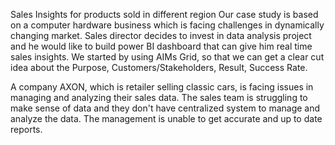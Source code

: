 Sales Insights for products sold in different region Our case study is based on a computer hardware business which is facing challenges in dynamically changing market. Sales director decides to invest in data analysis project and he would like to build power BI dashboard that can give him real time sales insights. We started by using AIMs Grid, so that we can get a clear cut idea about the Purpose, Customers/Stakeholders, Result, Success Rate.

A company AXON, which is retailer selling classic cars, is facing issues in managing and analyzing their sales data. The sales team is struggling to make sense of data and they don't have 
centralized system to manage and analyze the data. The management is unable to get accurate and up to date reports.
